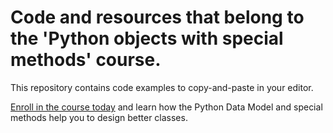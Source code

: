 # Code and resources that belong to the 'Python objects with special methods' course.

This repository contains code examples to copy-and-paste in your editor.

[Enroll in the course today](https://www.udemy.com/course/learn-python-data-model/?referralCode=9CA79018A56D57859D5F) and learn how the Python Data Model and special methods help you to design better classes.
